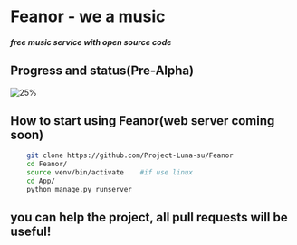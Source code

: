 # Feanor - we a music
##### free music service with open source code
## Progress and status(Pre-Alpha)
![25%](https://progress-bar.dev/25) 
## How to start using Feanor(web server coming soon)
``` bash
    git clone https://github.com/Project-Luna-su/Feanor
    cd Feanor/
    source venv/bin/activate    #if use linux
    cd App/
    python manage.py runserver 
```
## you can help the project, all pull requests will be useful!

